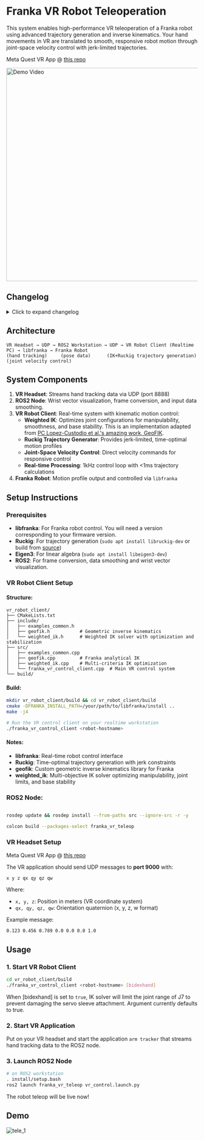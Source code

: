 # Franka VR Robot Teleoperation

This system enables high-performance VR teleoperation of a Franka robot using advanced trajectory generation and inverse kinematics. Your hand movements in VR are translated to smooth, responsive robot motion through joint-space velocity control with jerk-limited trajectories.

Meta Quest VR App @ [this repo](https://github.com/wengmister/quest-wrist-tracker)

<a href="https://www.youtube.com/embed/zSQQ5LxgFGo?si=zg_xzxWG-oeq02WC" target="_blank">
  <img src="https://img.youtube.com/vi/zSQQ5LxgFGo/maxresdefault.jpg" alt="Demo Video" width="560">
</a>

## Changelog

<details>
<summary>Click to expand changelog</summary>

v1.2:
- Added `pause` mode:
  - Allows user to pause and reposition while left fist is clenched.
  - Output commmand will restart from the paused position upon fist release.
  - added launch arg `pause_enabled = false`. When set to `true`, enabls pause mode.
- `pause` mode requires updated app under `dex-retargeter` branch on the vr repo.
- **important** - VR wolrd frame has an origin, when crossing the origin while app is open will cause the coordinates to be mirrored. Remember to reset world frame by holding down meta menu (pinching thumb and index while the menu button is invoked)

v1.1:
- Updated IK algorithm with Brent's method based 1d-optimization
  - Score weights can be adjusted to balance the priority in optimization for the following attributes
    - Yoshikawa manipulability
    - distance from current pose (very important for joint trajectory continuity)
    - distance from neutral pose

</details>

## Architecture

```
VR Headset → UDP → ROS2 Workstation → UDP → VR Robot Client (Realtime PC) → libfranka → Franka Robot
(hand tracking)     (pose data)      (IK+Ruckig trajectory generation)     (joint velocity control)
```

## System Components

1. **VR Headset**: Streams hand tracking data via UDP (port 8888)
2. **ROS2 Node**: Wrist vector visualization, frame conversion, and input data smoothing.
3. **VR Robot Client**: Real-time system with kinematic motion control:
   - **Weighted IK**: Optimizes joint configurations for manipulability, smoothness, and base stability. This is an implementation adapted from [PC Lopez-Custodio et al.'s amazing work, GeoFIK](https://github.com/PabloLopezCustodio/GeoFIK).
   - **Ruckig Trajectory Generator**: Provides jerk-limited, time-optimal motion profiles 
   - **Joint-Space Velocity Control**: Direct velocity commands for responsive control
   - **Real-time Processing**: 1kHz control loop with <1ms trajectory calculations
4. **Franka Robot**: Motion profile output and controlled via `libfranka`

## Setup Instructions

### Prerequisites

- **libfranka**: For Franka robot control. You will need a version corresponding to your firmware version.
- **Ruckig**: For trajectory generation (`sudo apt install libruckig-dev` or build from [source](https://github.com/pantor/ruckig))
- **Eigen3**: For linear algebra (`sudo apt install libeigen3-dev`)
- **ROS2**: For frame conversion, data smoothing and wrist vector visualization.

### VR Robot Client Setup

#### Structure:
```
vr_robot_client/
├── CMakeLists.txt
├── include/
│   ├── examples_common.h
│   ├── geofik.h           # Geometric inverse kinematics
│   └── weighted_ik.h      # Weighted IK solver with optimization and stabilization
├── src/
│   ├── examples_common.cpp
│   ├── geofik.cpp         # Franka analytical IK
│   ├── weighted_ik.cpp    # Multi-criteria IK optimization
│   └── franka_vr_control_client.cpp  # Main VR control system
└── build/
```

#### Build:
```bash
mkdir vr_robot_client/build && cd vr_robot_client/build
cmake -DFRANKA_INSTALL_PATH=/your/path/to/libfranka/install ..
make -j4

# Run the VR control client on your realtime workstation
./franka_vr_control_client <robot-hostname>
```

#### Notes:
- **libfranka**: Real-time robot control interface
- **Ruckig**: Time-optimal trajectory generation with jerk constraints
- **geofik**: Custom geometric inverse kinematics library for Franka
- **weighted_ik**: Multi-objective IK solver optimizing manipulability, joint limits, and base stability

### ROS2 Node:

```bash

rosdep update && rosdep install --from-paths src --ignore-src -r -y

colcon build --packages-select franka_vr_teleop
```

### VR Headset Setup

Meta Quest VR App @ [this repo](https://github.com/wengmister/quest-wrist-tracker)

The VR application should send UDP messages to **port 9000** with:
```
x y z qx qy qz qw
```

Where:
- `x, y, z`: Position in meters (VR coordinate system)  
- `qx, qy, qz, qw`: Orientation quaternion (x, y, z, w format)

Example message:
```
0.123 0.456 0.789 0.0 0.0 0.0 1.0
```

## Usage

### 1. Start VR Robot Client

```bash
cd vr_robot_client/build
./franka_vr_control_client <robot-hostname> [bidexhand]
```

When [bidexhand] is set to `true`, IK solver will limit the joint range of J7 to prevent damaging the servo sleeve attachment. Argument currently defaults to true.

### 2. Start VR Application

Put on your VR headset and start the application `arm tracker` that streams hand tracking data to the ROS2 node.

### 3. Launch ROS2 Node

```bash
# on ROS2 workstation
. install/setup.bash
ros2 launch franka_vr_teleop vr_control.launch.py
```

The robot teleop will be live now!

## Demo

![tele_1](https://github.com/user-attachments/assets/9d8e6402-52b3-4378-9186-89616f87d592)


